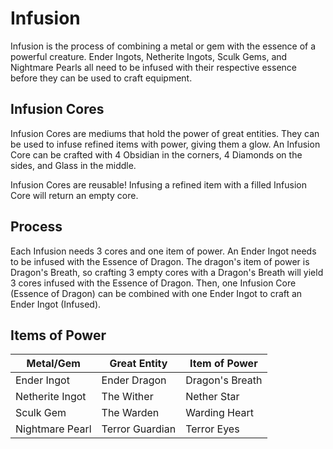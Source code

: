 # Infusion
Infusion is the process of combining a metal or gem with the essence of a powerful creature. Ender Ingots, Netherite Ingots, Sculk Gems, and Nightmare Pearls all need to be infused with their respective essence before they can be used to craft equipment.

## Infusion Cores
Infusion Cores are mediums that hold the power of great entities. They can be used to infuse refined items with power, giving them a glow. An Infusion Core can be crafted with 4 Obsidian in the corners, 4 Diamonds on the sides, and Glass in the middle.

Infusion Cores are reusable! Infusing a refined item with a filled Infusion Core will return an empty core.

## Process
Each Infusion needs 3 cores and one item of power. An Ender Ingot needs to be infused with the Essence of Dragon. The dragon's item of power is Dragon's Breath, so crafting 3 empty cores with a Dragon's Breath will yield 3 cores infused with the Essence of Dragon. Then, one Infusion Core (Essence of Dragon) can be combined with one Ender Ingot to craft an Ender Ingot (Infused).

## Items of Power
| Metal/Gem       | Great Entity    | Item of Power   |
|-----------------|-----------------|-----------------|
| Ender Ingot     | Ender Dragon    | Dragon's Breath |
| Netherite Ingot | The Wither      | Nether Star     |
| Sculk Gem       | The Warden      | Warding Heart   |
| Nightmare Pearl | Terror Guardian | Terror Eyes     |